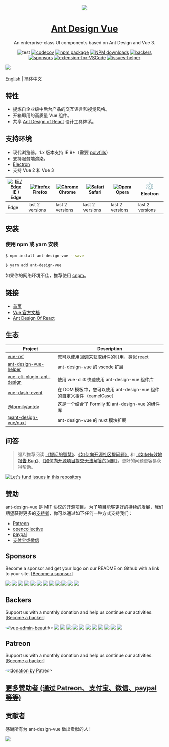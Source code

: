 <p align="center">
  <a href="https://www.antdv.com/">
    <img width="200" src="https://qn.antdv.com/logo.png">
  </a>
</p>

<h1 align="center">
  <a href="https://www.antdv.com/" target="_blank">Ant Design Vue</a>
</h1>

<div align="center">

An enterprise-class UI components based on Ant Design and Vue 3.

![test](https://github.com/vueComponent/ant-design-vue/workflows/test/badge.svg) [![codecov](https://img.shields.io/codecov/c/github/vueComponent/ant-design-vue/master.svg?style=flat-square)](https://codecov.io/gh/vueComponent/ant-design-vue) [![npm package](https://img.shields.io/npm/v/ant-design-vue.svg?style=flat-square)](https://www.npmjs.org/package/ant-design-vue) [![NPM downloads](http://img.shields.io/npm/dm/ant-design-vue.svg?style=flat-square)](http://www.npmtrends.com/ant-design-vue) [![backers](https://opencollective.com/ant-design-vue/backers/badge.svg)](#backers) [![sponsors](https://opencollective.com/ant-design-vue/sponsors/badge.svg)](#sponsors) [![extension-for-VSCode](https://img.shields.io/badge/extension%20for-VSCode-blue.svg?style=flat-square)](https://marketplace.visualstudio.com/items?itemName=ant-design-vue.vscode-ant-design-vue-helper) [![issues-helper](https://img.shields.io/badge/Issues%20Manage%20By-issues--helper-orange?style=flat-square)](https://github.com/actions-cool/issues-helper)

</div>

[![](https://cdn-images-1.medium.com/max/2000/1*NIlj0-TdLMbo_hzSBP8tmg.png)](https://www.antdv.com/)

[English](./README.md) | 简体中文

## 特性

- 提炼自企业级中后台产品的交互语言和视觉风格。
- 开箱即用的高质量 Vue 组件。
- 共享 [Ant Design of React](http://ant-design.gitee.io/docs/spec/introduce-cn) 设计工具体系。

## 支持环境

- 现代浏览器。1.x 版本支持 IE 9+（需要 [polyfills](https://www.antdv.com/docs/vue/getting-started-cn/#兼容性)）
- 支持服务端渲染。
- [Electron](https://electronjs.org/)
- 支持 Vue 2 和 Vue 3

| [<img src="https://raw.githubusercontent.com/alrra/browser-logos/master/src/edge/edge_48x48.png" alt="IE / Edge" width="24px" height="24px" />](http://godban.github.io/browsers-support-badges/)</br>IE / Edge | [<img src="https://raw.githubusercontent.com/alrra/browser-logos/master/src/firefox/firefox_48x48.png" alt="Firefox" width="24px" height="24px" />](http://godban.github.io/browsers-support-badges/)</br>Firefox | [<img src="https://raw.githubusercontent.com/alrra/browser-logos/master/src/chrome/chrome_48x48.png" alt="Chrome" width="24px" height="24px" />](http://godban.github.io/browsers-support-badges/)</br>Chrome | [<img src="https://raw.githubusercontent.com/alrra/browser-logos/master/src/safari/safari_48x48.png" alt="Safari" width="24px" height="24px" />](http://godban.github.io/browsers-support-badges/)</br>Safari | [<img src="https://raw.githubusercontent.com/alrra/browser-logos/master/src/opera/opera_48x48.png" alt="Opera" width="24px" height="24px" />](http://godban.github.io/browsers-support-badges/)</br>Opera | [<img src="https://raw.githubusercontent.com/alrra/browser-logos/master/src/electron/electron_48x48.png" alt="Electron" width="24px" height="24px" />](http://godban.github.io/browsers-support-badges/)</br>Electron |
| --- | --- | --- | --- | --- | --- |
| Edge | last 2 versions | last 2 versions | last 2 versions | last 2 versions | last 2 versions |

## 安装

### 使用 npm 或 yarn 安装

```bash
$ npm install ant-design-vue --save
```

```bash
$ yarn add ant-design-vue
```

如果你的网络环境不佳，推荐使用 [cnpm](https://github.com/cnpm/cnpm)。

## 链接

- [首页](https://www.antdv.com/)
- [Vue 官方文档](https://cn.vuejs.org/)
- [Ant Design Of React](http://ant.design/)

## 生态

| Project | Description |
| --- | --- |
| [vue-ref](https://github.com/vueComponent/vue-ref) | 您可以使用回调来获取组件的引用，类似 react |
| [ant-design-vue-helper](https://marketplace.visualstudio.com/items?itemName=ant-design-vue.vscode-ant-design-vue-helper) | ant-design-vue 的 vscode 扩展 |
| [vue-cli-plugin-ant-design](https://github.com/vueComponent/vue-cli-plugin-ant-design) | 使用 vue-cli3 快速使用 ant-design-vue 组件库 |
| [vue-dash-event](https://github.com/vueComponent/vue-dash-event) | 在 DOM 模板中，您可以使用 ant-design-vue 组件的自定义事件（camelCase） |
| [@formily/antdv](https://github.com/formilyjs/antdv) | 这是一个结合了 Formily 和 ant-design-vue 的组件库 |
| [@ant-design-vue/nuxt](https://github.com/vueComponent/ant-design-vue-nuxt) | ant-design-vue 的 nuxt 模块扩展 |

## 问答

> 强烈推荐阅读 [《提问的智慧》](https://github.com/ryanhanwu/How-To-Ask-Questions-The-Smart-Way)、[《如何向开源社区提问题》](https://github.com/seajs/seajs/issues/545) 和 [《如何有效地报告 Bug》](http://www.chiark.greenend.org.uk/%7Esgtatham/bugs-cn.html)、[《如何向开源项目提交无法解答的问题》](https://zhuanlan.zhihu.com/p/25795393)，更好的问题更容易获得帮助。

[![Let's fund issues in this repository](https://issuehunt.io/static/embed/issuehunt-button-v1.svg)](https://issuehunt.io/repos/104172832)

## 赞助

ant-design-vue 是 MIT 协议的开源项目。为了项目能够更好的持续的发展，我们期望获得更多的[支持者](https://github.com/vueComponent/ant-design-vue/blob/master/BACKERS.md)，你可以通过如下任何一种方式支持我们：

- [Patreon](https://www.patreon.com/tangjinzhou)
- [opencollective](https://opencollective.com/ant-design-vue)
- [paypal](https://www.paypal.me/tangjinzhou)
- [支付宝或微信](https://qn.antdv.com/alipay-and-wechat.png)

## Sponsors

Become a sponsor and get your logo on our README on Github with a link to your site. [[Become a sponsor](https://opencollective.com/ant-design-vue#sponsor)]

<a href="http://www.jeecg.com/" target="_blank"><img src="https://aliyuncdn.antdv.com/jeecg-logo.png" height="64"></a> <a href="https://opencollective.com/ant-design-vue/sponsor/0/website" target="_blank"><img src="https://opencollective.com/ant-design-vue/sponsor/0/avatar.svg"></a> <a href="https://opencollective.com/ant-design-vue/sponsor/1/website" target="_blank"><img src="https://opencollective.com/ant-design-vue/sponsor/1/avatar.svg"></a> <a href="https://opencollective.com/ant-design-vue/sponsor/2/website" target="_blank"><img src="https://opencollective.com/ant-design-vue/sponsor/2/avatar.svg"></a> <a href="https://opencollective.com/ant-design-vue/sponsor/3/website" target="_blank"><img src="https://opencollective.com/ant-design-vue/sponsor/3/avatar.svg"></a> <a href="https://opencollective.com/ant-design-vue/sponsor/4/website" target="_blank"><img src="https://opencollective.com/ant-design-vue/sponsor/4/avatar.svg"></a> <a href="https://opencollective.com/ant-design-vue/sponsor/5/website" target="_blank"><img src="https://opencollective.com/ant-design-vue/sponsor/5/avatar.svg"></a> <a href="https://opencollective.com/ant-design-vue/sponsor/6/website" target="_blank"><img src="https://opencollective.com/ant-design-vue/sponsor/6/avatar.svg"></a> <a href="https://opencollective.com/ant-design-vue/sponsor/7/website" target="_blank"><img src="https://opencollective.com/ant-design-vue/sponsor/7/avatar.svg"></a> <a href="https://opencollective.com/ant-design-vue/sponsor/8/website" target="_blank"><img src="https://opencollective.com/ant-design-vue/sponsor/8/avatar.svg"></a> <a href="https://opencollective.com/ant-design-vue/sponsor/9/website" target="_blank"><img src="https://opencollective.com/ant-design-vue/sponsor/9/avatar.svg"></a> <a href="https://opencollective.com/ant-design-vue/sponsor/10/website" target="_blank"><img src="https://opencollective.com/ant-design-vue/sponsor/10/avatar.svg"></a>

## Backers

Support us with a monthly donation and help us continue our activities. [[Become a backer](https://opencollective.com/ant-design-vue#backer)]

<a href="https://github.com/chuzhixin/vue-admin-beautiful" target="_blank"><img width="64" style="border-radius: 50%;" src="https://gitee.com/chu1204505056/image/raw/master/vue-admin-beautiful.png" title="vue-admin-beautiful"></a> <a href="https://opencollective.com/ant-design-vue/backer/0/website" target="_blank"><img src="https://opencollective.com/ant-design-vue/backer/0/avatar.svg"></a> <a href="https://opencollective.com/ant-design-vue/backer/1/website" target="_blank"><img src="https://opencollective.com/ant-design-vue/backer/1/avatar.svg"></a> <a href="https://opencollective.com/ant-design-vue/backer/2/website" target="_blank"><img src="https://opencollective.com/ant-design-vue/backer/2/avatar.svg"></a> <a href="https://opencollective.com/ant-design-vue/backer/3/website" target="_blank"><img src="https://opencollective.com/ant-design-vue/backer/3/avatar.svg"></a> <a href="https://opencollective.com/ant-design-vue/backer/4/website" target="_blank"><img src="https://opencollective.com/ant-design-vue/backer/4/avatar.svg"></a> <a href="https://opencollective.com/ant-design-vue/backer/5/website" target="_blank"><img src="https://opencollective.com/ant-design-vue/backer/5/avatar.svg"></a> <a href="https://opencollective.com/ant-design-vue/backer/6/website" target="_blank"><img src="https://opencollective.com/ant-design-vue/backer/6/avatar.svg"></a> <a href="https://opencollective.com/ant-design-vue/backer/7/website" target="_blank"><img src="https://opencollective.com/ant-design-vue/backer/7/avatar.svg"></a> <a href="https://opencollective.com/ant-design-vue/backer/8/website" target="_blank"><img src="https://opencollective.com/ant-design-vue/backer/8/avatar.svg"></a> <a href="https://opencollective.com/ant-design-vue/backer/9/website" target="_blank"><img src="https://opencollective.com/ant-design-vue/backer/9/avatar.svg"></a> <a href="https://opencollective.com/ant-design-vue/backer/10/website" target="_blank"><img src="https://opencollective.com/ant-design-vue/backer/10/avatar.svg"></a>

## Patreon

Support us with a monthly donation and help us continue our activities. [[Become a backer](https://www.patreon.com/tangjinzhou)]

<a href="https://www.mokeyjay.com" target="_blank"><img  width="64" style="border-radius: 50%;" src="https://www.mokeyjay.com/headimg.png" title="donation by Patreon"></a>

## [更多赞助者 (通过 Patreon、支付宝、微信、paypal 等等)](https://github.com/vueComponent/ant-design-vue/blob/master/BACKERS.md)

## 贡献者

感谢所有为 ant-design-vue 做出贡献的人!

<a href="https://github.com/vueComponent/ant-design-vue/graphs/contributors">
  <img src="https://contrib.rocks/image?repo=vueComponent/ant-design-vue&max=100&columns=15" />
</a>
